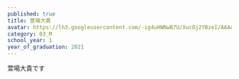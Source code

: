 ```yaml
---
published: true
title: 萱場大貴
avatar: https://lh3.googleusercontent.com/-ig4uHWNwB7U/XucOj2YBzeI/AAAAAAAATs0/rJKrHnRifskJvCbZK_YBcVllTP5F17O3QCE0YBhgLKqgEAL1OcqzUPo287Msa81uduvDyXUtcBe29SVwI3swLSK8dKFv0af2rxep1D_tpoQOv8tI0zYTe2r7f0kufshPiaoFp5kH2_C8a7oiriZcfAJMGQB6RmBOGibV6w_Bzs2MNnkL_kyT-kOOiPpb1m5GJ6OIPOHLRIQSn-t6CCgbotZS9_v06YkOgn3KQZq3-HjZMz_ATFSQ1qeFL2Gm-XKERN4GT2ghn0Y9pozJLqVH_1b90-ASp8coMMKMXdy6o2H614H8eVtKJQ5RiZlP7mAPVFxtMeMLQHsKl31gh8HA6lj2GbljSxnQRM2s6K3iBR5r8qfLihUzFPNG4qcJmOYr_wzCY5jYGNL1FcHsaW0uJf93BZ5wt8GT3dg7qFConlNKwSZs0w6iEI2cXOesNs68OmuJ77NYKwTBr64ifQf-f9zx5YTHOytUiXIJp2Sm2LOzXoPoDQ8jODyiMkmQsmQ2uw2U3hti40P89gv_BsDR6Q1RsCgDKq0prigYBAmUkjWlJos2OCCc7PXyLWQIt4-HdTwjmFXYdcPzc9UE6D5Maj9Z6c1c4xy2rsFKK03rtouIk5UBkni_PruwYyeAwU2lHNeCxTsu9g6PKLJVszBQV2GqmQfBbZEdNkfavPmTVVriXBFna2r9yRkj81-rmPWLa9jrcnFaitLTTmDybwDMHhnBKA4eBRDwCdIA0xAMkO96eBpBn8dnxe7VPhYMsY1M9DY7jmR8_3yruMOignPcF/s400/%25E7%2584%25A1%25E9%25A1%258C.png
category: 03_M
school_year: 1
year_of_graduation: 2021
---
```

萱場大貴です
